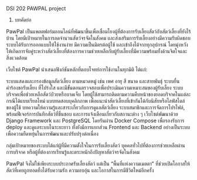DSI 202 PAWPAL project
1. บทคัดย่อ 

PawPal เป็นแพลตฟอร์มออนไลน์ที่พัฒนาขึ้นเพื่อเชื่อมโยงผู้ที่ต้องการรับเลี้ยงสัตว์กับสัตว์เลี้ยงที่ยังไร้บ้าน โดยมีเป้าหมายในการลดจำนวนสัตว์จรจัดในสังคม และส่งเสริมการรับเลี้ยงอย่างมีความรับผิดชอบ ระบบได้รับการออกแบบให้ใช้งานง่าย มีความเป็นมิตรต่อผู้ใช้ และเข้าถึงได้จากทุกอุปกรณ์ โดยมุ่งหวังให้เกิดการจับคู่ระหว่างสัตว์เลี้ยงที่ต้องการความช่วยเหลือกับผู้รับเลี้ยงที่มีความพร้อมทั้งด้านจิตใจและสิ่งแวดล้อม

เว็บไซต์ PawPal นำเสนอฟังก์ชันหลักที่ตอบโจทย์การใช้งานในทุกมิติ ได้แก่:

ระบบแสดงและกรองข้อมูลสัตว์เลี้ยง ตามหมวดหมู่ เช่น เพศ อายุ สี ขนาด และสายพันธุ์
ระบบยื่นคำร้องขอรับเลี้ยง ที่โปร่งใส และมีขั้นตอนตรวจสอบเพื่อประเมินความเหมาะสมของผู้รับเลี้ยง
ระบบบริจาคเพื่อช่วยเหลือสัตว์ป่วยหรือบาดเจ็บ โดยผู้ใช้สามารถติดตามความคืบหน้าของยอดบริจาคในแต่ละกรณีได้แบบเรียลไทม์
แบบทดสอบบุคลิกภาพ เพื่อแนะนำสัตว์เลี้ยงที่เข้ากันได้กับนิสัยหรือไลฟ์สไตล์ของผู้ใช้
บทความให้ความรู้และสาระเกี่ยวกับการดูแลสัตว์เลี้ยง
ระบบสมาชิกและการจัดการโปรไฟล์, พร้อมฟีเจอร์การบันทึกสัตว์ที่ชื่นชอบ และการแจ้งเตือนเกี่ยวกับสถานะต่าง ๆ
เว็บไซต์พัฒนาด้วย Django Framework และ PostgreSQL โดยรันผ่าน Docker Compose เพื่อรองรับการ deploy และดูแลระบบในระยะยาว ทั้งยังมีการแยกส่วน Frontend และ Backend อย่างเป็นระบบ เพื่อความยืดหยุ่นในการพัฒนาและปรับปรุงต่อเนื่อง

กลุ่มเป้าหมายของระบบได้แก่ผู้ที่มีความตั้งใจในการรับเลี้ยงสัตว์ บุคคลทั่วไปที่ต้องการช่วยเหลือผ่านการบริจาค หรือผู้ที่ต้องการเรียนรู้และตระหนักถึงปัญหาสัตว์จรจัดในสังคม

PawPal จึงไม่ใช่เพียงระบบประกาศรับเลี้ยงสัตว์ แต่เป็น “พื้นที่แห่งความเมตตา” ที่ช่วยเปิดโอกาสให้สัตว์ที่เคยถูกทอดทิ้งได้รับความรัก ความอบอุ่น และโอกาสในการมีชีวิตใหม่อีกครั้ง
